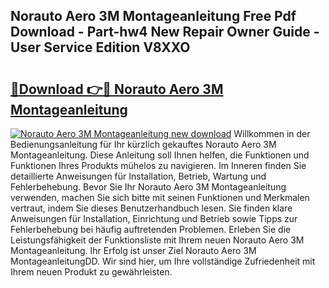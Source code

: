 ## Norauto Aero 3M Montageanleitung Free Pdf Download - Part-hw4 New Repair Owner Guide - User Service Edition V8XXO

# <h2><a href="http://df7v39.blite.top/?on=Norauto+Aero+3M+Montageanleitung">🔗Download 👉🔴 Norauto Aero 3M Montageanleitung</a></h2>

[![Norauto Aero 3M Montageanleitung new download](https://i.imgur.com/lujVjoI.png)](http://df7v39.blite.top/?on=Norauto+Aero+3M+Montageanleitung)
Willkommen in der Bedienungsanleitung für Ihr kürzlich gekauftes Norauto Aero 3M Montageanleitung. Diese Anleitung soll Ihnen helfen, die Funktionen und Funktionen Ihres Produkts mühelos zu navigieren. Im Inneren finden Sie detaillierte Anweisungen für Installation, Betrieb, Wartung und Fehlerbehebung. Bevor Sie Ihr Norauto Aero 3M Montageanleitung verwenden, machen Sie sich bitte mit seinen Funktionen und Merkmalen vertraut, indem Sie dieses Benutzerhandbuch lesen. Sie finden klare Anweisungen für Installation, Einrichtung und Betrieb sowie Tipps zur Fehlerbehebung bei häufig auftretenden Problemen. Erleben Sie die Leistungsfähigkeit der Funktionsliste mit Ihrem neuen Norauto Aero 3M Montageanleitung. Ihr Erfolg ist unser Ziel Norauto Aero 3M MontageanleitungDD. Wir sind hier, um Ihre vollständige Zufriedenheit mit Ihrem neuen Produkt zu gewährleisten.
